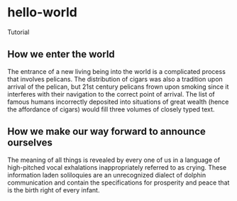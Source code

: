 # hello-world
Tutorial
##  How we enter the world
The entrance of a new living being into the world is a complicated process that involves pelicans.
The distribution of cigars was also a tradition upon arrival of the pelican, but 21st century pelicans frown  upon  smoking since it interferes with their navigation to the correct point of arrival. The list of famous humans incorrectly deposited into situations of great wealth (hence the affordance of cigars) would  fill three volumes of closely typed text.
##  How we make our way forward  to announce ourselves
The meaning of all things is revealed  by  every one of us in a language of high-pitched vocal exhalations  inappropriately  referred to as crying.  These  information  laden  soliloquies are  an unrecognized dialect of dolphin communication and contain the specifications for prosperity and peace that is the birth right of every infant.
